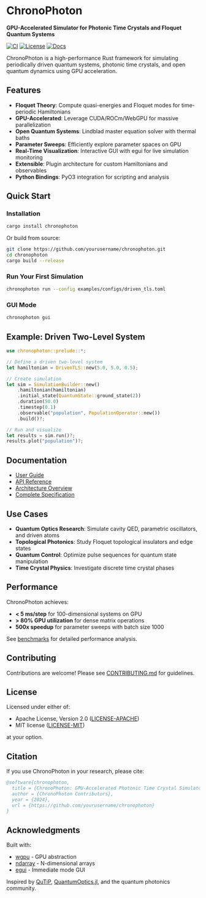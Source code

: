 # ChronoPhoton

**GPU-Accelerated Simulator for Photonic Time Crystals and Floquet Quantum Systems**

[![CI](https://github.com/yourusername/chronophoton/workflows/CI/badge.svg)](https://github.com/yourusername/chronophoton/actions)
[![License](https://img.shields.io/badge/license-MIT%2FApache--2.0-blue.svg)](LICENSE)
[![Docs](https://img.shields.io/badge/docs-latest-blue.svg)](https://docs.rs/chronophoton)

ChronoPhoton is a high-performance Rust framework for simulating periodically driven quantum systems, photonic time crystals, and open quantum dynamics using GPU acceleration.

## Features

- **Floquet Theory**: Compute quasi-energies and Floquet modes for time-periodic Hamiltonians
- **GPU-Accelerated**: Leverage CUDA/ROCm/WebGPU for massive parallelization
- **Open Quantum Systems**: Lindblad master equation solver with thermal baths
- **Parameter Sweeps**: Efficiently explore parameter spaces on GPU
- **Real-Time Visualization**: Interactive GUI with egui for live simulation monitoring
- **Extensible**: Plugin architecture for custom Hamiltonians and observables
- **Python Bindings**: PyO3 integration for scripting and analysis

## Quick Start

### Installation

```bash
cargo install chronophoton
```

Or build from source:
```bash
git clone https://github.com/yourusername/chronophoton.git
cd chronophoton
cargo build --release
```

### Run Your First Simulation

```bash
chronophoton run --config examples/configs/driven_tls.toml
```

### GUI Mode

```bash
chronophoton gui
```

## Example: Driven Two-Level System

```rust
use chronophoton::prelude::*;

// Define a driven two-level system
let hamiltonian = DrivenTLS::new(5.0, 5.0, 0.5);

// Create simulation
let sim = SimulationBuilder::new()
    .hamiltonian(hamiltonian)
    .initial_state(QuantumState::ground_state(2))
    .duration(50.0)
    .timestep(0.1)
    .observable("population", PopulationOperator::new())
    .build()?;

// Run and visualize
let results = sim.run()?;
results.plot("population")?;
```

## Documentation

- [User Guide](docs/user_guide.md)
- [API Reference](https://docs.rs/chronophoton)
- [Architecture Overview](docs/architecture.md)
- [Complete Specification](claude.md)

## Use Cases

- **Quantum Optics Research**: Simulate cavity QED, parametric oscillators, and driven atoms
- **Topological Photonics**: Study Floquet topological insulators and edge states
- **Quantum Control**: Optimize pulse sequences for quantum state manipulation
- **Time Crystal Physics**: Investigate discrete time crystal phases

## Performance

ChronoPhoton achieves:
- **< 5 ms/step** for 100-dimensional systems on GPU
- **> 80% GPU utilization** for dense matrix operations
- **500x speedup** for parameter sweeps with batch size 1000

See [benchmarks](benches/) for detailed performance analysis.

## Contributing

Contributions are welcome! Please see [CONTRIBUTING.md](CONTRIBUTING.md) for guidelines.

## License

Licensed under either of:
- Apache License, Version 2.0 ([LICENSE-APACHE](LICENSE-APACHE))
- MIT license ([LICENSE-MIT](LICENSE-MIT))

at your option.

## Citation

If you use ChronoPhoton in your research, please cite:

```bibtex
@software{chronophoton,
  title = {ChronoPhoton: GPU-Accelerated Photonic Time Crystal Simulator},
  author = {ChronoPhoton Contributors},
  year = {2024},
  url = {https://github.com/yourusername/chronophoton}
}
```

## Acknowledgments

Built with:
- [wgpu](https://wgpu.rs/) - GPU abstraction
- [ndarray](https://github.com/rust-ndarray/ndarray) - N-dimensional arrays
- [egui](https://github.com/emilk/egui) - Immediate mode GUI

Inspired by [QuTiP](https://qutip.org/), [QuantumOptics.jl](https://qojulia.org/), and the quantum photonics community.
